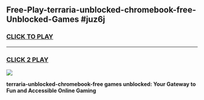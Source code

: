 
## Free-Play-terraria-unblocked-chromebook-free-Unblocked-Games #juz6j
<h3>
<a href="https://news.freeplayer.one?title=terraria-unblocked-chromebook-free&ref=8M">CLICK TO PLAY</a></h3>
<hr>

<h3>
<a href="https://news.freeplayer.one?title=terraria-unblocked-chromebook-free&ref=8M">CLICK 2 PLAY</a>
  
</h3>

<a href="https://news.freeplayer.one?title=terraria-unblocked-chromebook-free&ref=8M"><img src="https://clearcache.store/games.png"></a>


**terraria-unblocked-chromebook-free games unblocked: Your Gateway to Fun and Accessible Online Gaming**
